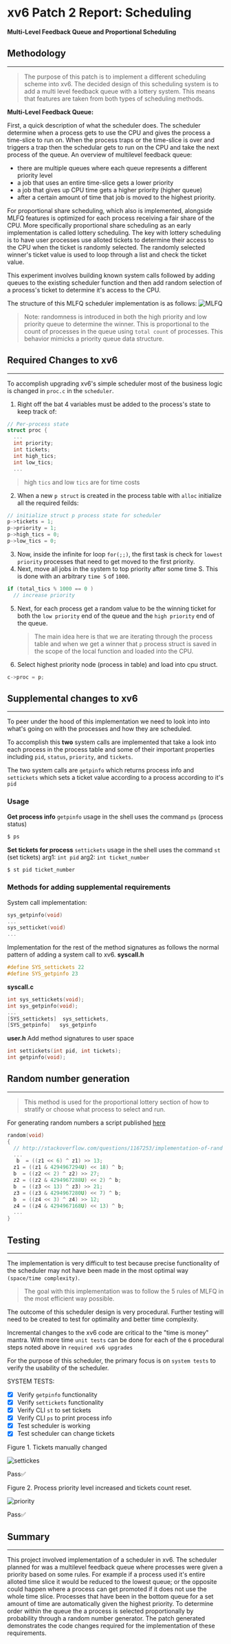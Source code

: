 # xv6 Patch 2 Report: Scheduling
**Multi-Level Feedback Queue and Proportional Scheduling**

## Methodology
---
>The purpose of this patch is to implement a different scheduling scheme into xv6. The decided design of this scheduling system is to add a multi level feedback queue with a lottery system. This means that features are taken from both types of scheduling methods. 

**Multi-Level Feedback Queue:**

First, a quick description of what the scheduler does. The scheduler determine when a process gets to use the CPU and gives the process a time-slice to run on. When the process traps or the time-slice is over and triggers a trap then the schedular gets to run on the CPU and take the next process of the queue. An overview of multilevel feedback queue:
- there are multiple queues where each queue represents a different priority level
- a job that uses an entire time-slice gets a lower priority
- a job that gives up CPU time gets a higher priority (higher queue)
- after a certain amount of time that job is moved to the highest priority.

For proportional share scheduling, which also is implemented, alongside MLFQ features is optimized for each process receiving a fair share of the CPU. More specifically proportional share scheduling as an early implementation is called lottery scheduling. The key with lottery scheduling is to have user processes use alloted tickets to determine their access to the CPU when the ticket is randomly selected. The randomly selected winner's ticket value is used to loop through a list and check the ticket value.

This experiment involves building known system calls followed by adding queues to the existing scheduler function and then add random selection of a process's ticket to determine it's access to the CPU.

The structure of this MLFQ scheduler implementation is as follows:
![MLFQ](https://github.com/ztbochanski/xv6-mlfq-lottery-scheduler/raw/main/images/mlfq.png)

>Note: randomness is introduced in both the high priority and low priority queue to determine the winner. This is proportional to the count of processes in the queue using `total count` of processes. This behavior mimicks a priority queue data structure. 
## Required Changes to xv6
---
To accomplish upgrading xv6's simple scheduler most of the business logic is changed in `proc.c` in the `scheduler`.

1. Right off the bat 4 variables must be added to the process's state to keep track of:
```c
// Per-process state
struct proc {
  ...
  int priority;
  int tickets;
  int high_tics;
  int low_tics;
  ...
```
>high `tics` and low `tics` are for time costs

2. When a new `p struct` is created in the process table with `alloc` initialize all the required feilds:
```c
// initialize struct p process state for scheduler
p->tickets = 1;
p->priority = 1;
p->high_tics = 0;
p->low_tics = 0;
```

3. Now, inside the infinite for loop `for(;;)`, the first task is check for `lowest priority` processes that need to get moved to the first priority.
4. Next, move all jobs in the system to top priority after some time S. This is done with an arbitrary `time S` of `1000`. 
```c
if (total_tics % 1000 == 0 )
  // increase priority
```
5. Next, for each process get a random value to be the winning ticket for both the `low priority` end of the queue and the `high priority` end of the queue.
   >The main idea here is that we are iterating through the process table and when we get a winner that `p` process struct is saved in the scope of the local function and loaded into the CPU.
6. Select highest priority node (process in table) and load into cpu struct.
  ```c
  c->proc = p;
  ```

## Supplemental changes to xv6
---
To peer under the hood of this implementation we need to look into into what's going on with the processes and how they are scheduled.

To accomplish this **two** system calls are implemented that take a look into each process in the process table and some of their important properties including `pid`, `status`, `priority`, and `tickets`.

The two system calls are `getpinfo` which returns process info and `settickets` which sets a ticket value according to a process according to it's `pid`

### Usage

**Get process info**
`getpinfo` usage in the shell uses the command `ps` (process status)
```bash
$ ps
```

**Set tickets for process**
`settickets` usage in the shell uses the command `st` (set tickets)
arg1: `int pid`
arg2: `int ticket_number`
```bash
$ st pid ticket_number
```
### Methods for adding supplemental requirements 

System call implementation:
```c
sys_getpinfo(void)
...
sys_setticket(void)
...
```

Implementation for the rest of the method signatures as follows the normal pattern of adding a system call to xv6.
**syscall.h**
```c
#define SYS_settickets 22
#define SYS_getpinfo 23
```

**syscall.c**
```c
int sys_settickets(void);
int sys_getpinfo(void);
...
[SYS_settickets]  sys_settickets,
[SYS_getpinfo]   sys_getpinfo
```

**user.h**
Add method signatures to user space 
```c
int settickets(int pid, int tickets);
int getpinfo(void);
```

## Random number generation
---
>This method is used for the proportional lottery section of how to stratify or choose what process to select and run.

For generating random numbers a script published [here](https://github.com/joonlim/xv6/blob/master/random.c)
```c
random(void)
{
  // http://stackoverflow.com/questions/1167253/implementation-of-rand
  ...
   b  = ((z1 << 6) ^ z1) >> 13;
  z1 = ((z1 & 4294967294U) << 18) ^ b;
  b  = ((z2 << 2) ^ z2) >> 27; 
  z2 = ((z2 & 4294967288U) << 2) ^ b;
  b  = ((z3 << 13) ^ z3) >> 21;
  z3 = ((z3 & 4294967280U) << 7) ^ b;
  b  = ((z4 << 3) ^ z4) >> 12;
  z4 = ((z4 & 4294967168U) << 13) ^ b;
  ...
}
```
## Testing
---

The implementation is very difficult to test because precise functionality of the scheduler may not have been made in the most optimal way `(space/time complexity)`. 
>The goal with this implementation was to follow the 5 rules of MLFQ in the most efficient way possible. 

The outcome of this scheduler design is very procedural. Further testing will need to be created to test for optimality and better time complexity.

Incremental changes to the xv6 code are critical to the "time is money" mantra. With more time `unit tests` can be done for each of the `6` procedural steps noted above in `required xv6 upgrades`

For the purpose of this scheduler, the primary focus is on `system tests` to verify the usability of the scheduler.

SYSTEM TESTS:

- [x] Verify `getpinfo` functionality
- [x] Verify `settickets` functionality
- [x] Verify CLI `st` to set tickets
- [x] Verify CLI `ps` to print process info
- [x] Test scheduler is working
- [x] Test scheduler can change tickets

Figure 1. Tickets manually changed

 ![settickes](https://github.com/ztbochanski/xv6-mlfq-lottery-scheduler/raw/main/images/settickets.png)

Pass✅

Figure 2. Process priority level increased and tickets count reset.

 ![priority](https://github.com/ztbochanski/xv6-mlfq-lottery-scheduler/blob/main/images/priority.png)

Pass✅


## Summary
---
This project involved implementation of a scheduler in xv6. The scheduler planned for was a multilevel feedback queue where processes were given a priority based on some rules. For example if a process used it's entire alloted time slice it would be reduced to the lowest queue; or the opposite could happen where a process can get promoted if it does not use the whole time slice. Processes that have been in the bottom queue for a set amount of time are automatically given the highest priority. To determine order within the queue the a process is selected proportionally by probability through a random number generator. The patch generated demonstrates the code changes required for the implementation of these requirements.